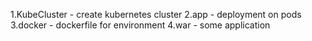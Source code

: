 1.KubeCluster - create kubernetes cluster 
2.app - deployment on pods
3.docker - dockerfile for environment
4.war - some application